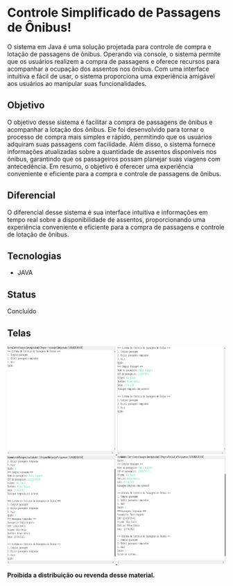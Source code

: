 # Controle Simplificado de Passagens de Ônibus!

O sistema em Java é uma solução projetada para controle de compra e lotação de passagens de ônibus. Operando via console, o sistema permite que os usuários realizem a compra de passagens e oferece recursos para acompanhar a ocupação dos assentos nos ônibus. Com uma interface intuitiva e fácil de usar, o sistema proporciona uma experiência amigável aos usuários ao manipular suas funcionalidades.

## Objetivo

O objetivo desse sistema é facilitar a compra de passagens de ônibus e acompanhar a lotação dos ônibus. Ele foi desenvolvido para tornar o processo de compra mais simples e rápido, permitindo que os usuários adquiram suas passagens com facilidade. Além disso, o sistema fornece informações atualizadas sobre a quantidade de assentos disponíveis nos ônibus, garantindo que os passageiros possam planejar suas viagens com antecedência. Em resumo, o objetivo é oferecer uma experiência conveniente e eficiente para a compra e controle de passagens de ônibus.

## Diferencial

O diferencial desse sistema é sua interface intuitiva e informações em tempo real sobre a disponibilidade de assentos, proporcionando uma experiência conveniente e eficiente para a compra de passagens e controle de lotação de ônibus.

## Tecnologias

* JAVA

  
## Status

Concluído

## Telas

<div align="center">
  <a href="./img/01.png">
    <img src="./img/01.png" alt="Imagem 01" width="250" height="250" class="img-thumbnail"/>
  </a>
  <a href="./img/02.png">
    <img src="./img/02.png" alt="Imagem 02" width="250" height="250" class="img-thumbnail"/>
  </a>
  <a href="./img/03.png">
    <img src="./img/03.png" alt="Imagem 03" width="250" height="250" class="img-thumbnail"/>
  </a>
  <a href="./img/04.png">
    <img src="./img/04.png" alt="Imagem 04" width="250" height="250" class="img-thumbnail"/>
  </a>
</div>

**Proibida a distribuição ou revenda desse material.**
